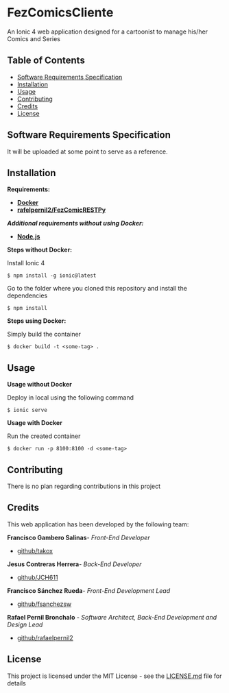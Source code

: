 # FezComicsCliente
An Ionic 4 web application designed for a cartoonist to manage his/her Comics and Series
## Table of Contents
- [Software Requirements Specification](#software-requirements-specification)
- [Installation](#installation)
- [Usage](#usage)
- [Contributing](#contributing)
- [Credits](#credits)
- [License](#license)
## Software Requirements Specification
It will be uploaded at some point to serve as a reference.
## Installation
**Requirements:**
* [**Docker**](https://www.docker.com/)
* [**rafelpernil2/FezComicRESTPy**](https://github.com/rafaelpernil2/FezComicRESTPy)

***Additional requirements without using Docker:***
* [**Node.js**](https://nodejs.org/)

**Steps without Docker:**

Install Ionic 4
```
$ npm install -g ionic@latest
```
Go to the folder where you cloned this repository and install the dependencies
```
$ npm install
```

**Steps using Docker:**

Simply build the container
```
$ docker build -t <some-tag> .
```

## Usage
**Usage without Docker**

Deploy in local using the following command
```
$ ionic serve
```

**Usage with Docker**

Run the created container
```
$ docker run -p 8100:8100 -d <some-tag>
```

## Contributing
There is no plan regarding contributions in this project
## Credits
This web application has been developed by the following team:

**Francisco Gambero Salinas**- *Front-End Developer*

* [github/takox](https://github.com/Takox)

**Jesus Contreras Herrera**- *Back-End Developer*

* [github/JCH611](https://github.com/JCH611)

**Francisco Sánchez Rueda**- *Front-End Development Lead*

* [github/fsanchezsw](https://github.com/fsanchezsw)

**Rafael Pernil Bronchalo** - *Software Architect, Back-End Development and Design Lead* 

* [github/rafaelpernil2](https://github.com/rafaelpernil2)

## License
This project is licensed under the MIT License - see the [LICENSE.md](LICENSE.md) file for details

